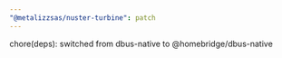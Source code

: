 ```yaml
---
"@metalizzsas/nuster-turbine": patch
---
```


chore(deps): switched from dbus-native to @homebridge/dbus-native
